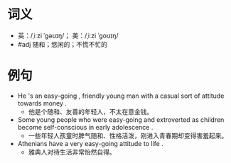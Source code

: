 # 词义
- 英：/ˌiːzi ˈɡəʊɪŋ/； 美：/ˌiːzi ˈɡoʊɪŋ/
- #adj 随和；悠闲的；不慌不忙的
# 例句
- He 's an easy-going , friendly young man with a casual sort of attitude towards money .
	- 他是个随和、友善的年轻人，不太在意金钱。
- Some young people who were easy-going and extroverted as children become self-conscious in early adolescence .
	- 一些年轻人孩童时脾气随和、性格活泼，刚进入青春期却变得害羞起来。
- Athenians have a very easy-going attitude to life .
	- 雅典人对待生活非常怡然自得。
